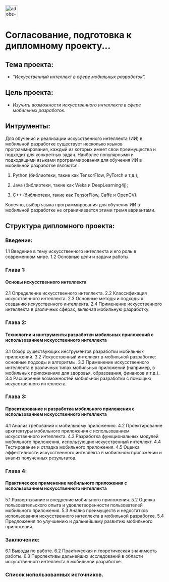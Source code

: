 <img width="38" alt="adobe-illustrator-cc-logo-C1DC5A" src="https://github.com/whiteBrunet/thesis/assets/155043336/d84c9376-b09c-4575-bf6a-840aab710cb4">


# Согласование, подготовка к дипломному проекту...
## Тема проекта:
* _"Искусственный интеллект в сфере мобильных разработок"._

## Цель проекта:

* _Изучить возможности искусственного интеллекта в сфере мобильных разработок._

## Интрументы:

 Для обучения и реализации искусственного интеллекта (ИИ) в мобильной разработке существует несколько языков программирования, 
каждый из которых имеет свои преимущества и подходит для конкретных задач. Наиболее популярными и подходящими языками программирования 
для обучения ИИ в мобильной разработке являются: 

1. Python (библиотеки, такие как TensorFlow, PyTorch и т.д.); 

2. Java (библиотеки, такие как Weka и DeepLearning4j);

3. C++ (библиотеки, такие как TensorFlow, Caffe и OpenCV).


Конечно, выбор языка программирования для обучения ИИ в мобильной разработке не ограничивается этими тремя вариантами.

## Структура дипломного проекта:

### Введение:
1.1 Введение в тему искусственного интеллекта и его роль в современном мире.
1.2 Основные цели и задачи работы.

### Глава 1:
#### Основы искусственного интеллекта

2.1 Определение искусственного интеллекта.
2.2 Классификация искусственного интеллекта.
2.3 Основные методы и подходы к созданию искусственного интеллекта.
2.4 Применение искусственного интеллекта в различных сферах, включая мобильную разработку.

### Глава 2:

#### Технологии и инструменты разработки мобильных приложений с использованием искусственного интеллекта

3.1 Обзор существующих инструментов разработки мобильных приложений.
3.2 Искусственный интеллект в мобильной разработке: основные подходы и алгоритмы.
3.3 Применение искусственного интеллекта в различных типах мобильных приложений (например, в мобильных приложениях для здоровья, образования, финансов и т.д.).
3.4 Расширение возможностей мобильной разработки с помощью искусственного интеллекта.

### Глава 3:

#### Проектирование и разработка мобильного приложения с использованием искусственного интеллекта

4.1 Анализ требований к мобильному приложению.
4.2 Проектирование архитектуры мобильного приложения с использованием искусственного интеллекта.
4.3 Разработка функциональных модулей мобильного приложения, использующих искусственный интеллект.
4.4 Тестирование и отладка мобильного приложения.
4.5 Оценка эффективности искусственного интеллекта в мобильном приложении и анализ полученных результатов.

### Глава 4:

#### Практическое применение мобильного приложения с использованием искусственного интеллекта

5.1 Развертывание и внедрение мобильного приложения.
5.2 Оценка пользовательского опыта и удовлетворенности пользователей мобильного приложения.
5.3 Анализ преимуществ и недостатков использования искусственного интеллекта в мобильной разработке.
5.4 Предложения по улучшению и дальнейшему развитию мобильного приложения.

### Заключение:

6.1 Выводы по работе.
6.2 Практическая и теоретическая значимость работы.
6.3 Перспективы дальнейших исследований в области искусственного интеллекта в мобильной разработке.

### Список использованных источников.

